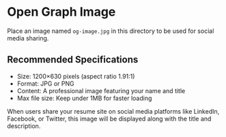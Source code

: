 # Open Graph Image

Place an image named `og-image.jpg` in this directory to be used for social media sharing.

## Recommended Specifications
- Size: 1200×630 pixels (aspect ratio 1.91:1)
- Format: JPG or PNG
- Content: A professional image featuring your name and title
- Max file size: Keep under 1MB for faster loading

When users share your resume site on social media platforms like LinkedIn, Facebook, or Twitter, this image will be displayed along with the title and description.